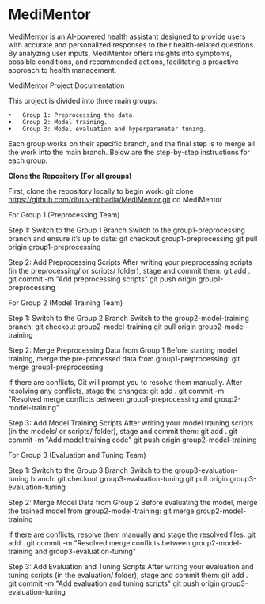 # MediMentor
MediMentor is an AI-powered health assistant designed to provide users with accurate and personalized responses to their health-related questions. By analyzing user inputs, MediMentor offers insights into symptoms, possible conditions, and recommended actions, facilitating a proactive approach to health management.

MediMentor Project Documentation

This project is divided into three main groups:

	•	Group 1: Preprocessing the data.
	•	Group 2: Model training.
	•	Group 3: Model evaluation and hyperparameter tuning.

Each group works on their specific branch, and the final step is to merge all the work into the main branch. Below are the step-by-step instructions for each group.

**Clone the Repository (For all groups)**

First, clone the repository locally to begin work:
git clone https://github.com/dhruv-pithadia/MediMentor.git
cd MediMentor

For Group 1 (Preprocessing Team)

Step 1: Switch to the Group 1 Branch
Switch to the group1-preprocessing branch and ensure it’s up to date:
git checkout group1-preprocessing
git pull origin group1-preprocessing

Step 2: Add Preprocessing Scripts
After writing your preprocessing scripts (in the preprocessing/ or scripts/ folder), stage and commit them:
git add .
git commit -m "Add preprocessing scripts"
git push origin group1-preprocessing


For Group 2 (Model Training Team)

Step 1: Switch to the Group 2 Branch
Switch to the group2-model-training branch:
git checkout group2-model-training
git pull origin group2-model-training

Step 2: Merge Preprocessing Data from Group 1
Before starting model training, merge the pre-processed data from group1-preprocessing:
git merge group1-preprocessing

If there are conflicts, Git will prompt you to resolve them manually. After resolving any conflicts, stage the changes:
git add .
git commit -m "Resolved merge conflicts between group1-preprocessing and group2-model-training"

Step 3: Add Model Training Scripts
After writing your model training scripts (in the models/ or scripts/ folder), stage and commit them:
git add .
git commit -m "Add model training code"
git push origin group2-model-training



For Group 3 (Evaluation and Tuning Team)

Step 1: Switch to the Group 3 Branch
Switch to the group3-evaluation-tuning branch:
git checkout group3-evaluation-tuning
git pull origin group3-evaluation-tuning

Step 2: Merge Model Data from Group 2
Before evaluating the model, merge the trained model from group2-model-training:
git merge group2-model-training

If there are conflicts, resolve them manually and stage the resolved files:
git add .
git commit -m "Resolved merge conflicts between group2-model-training and group3-evaluation-tuning"

Step 3: Add Evaluation and Tuning Scripts
After writing your evaluation and tuning scripts (in the evaluation/ folder), stage and commit them:
git add .
git commit -m "Add evaluation and tuning scripts"
git push origin group3-evaluation-tuning
